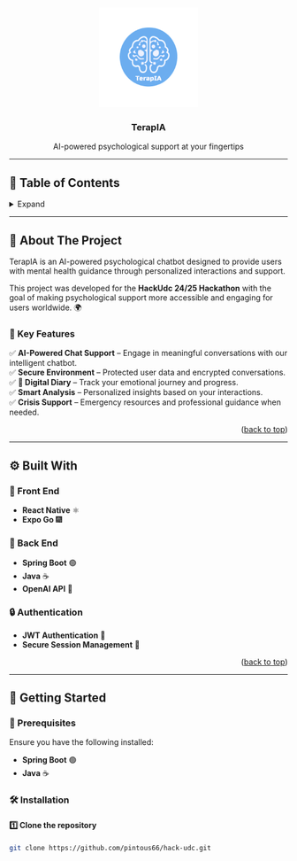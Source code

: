 <a name="readme-top" id="readme-top"></a>

<!-- PROJECT LOGO -->
<br />
<div align="center">
  <a href="#">
    <img src="./mobile/assets/TherapIA.png" alt="Logo" width="180" height="180">
  </a>
  <h3 align="center">TerapIA</h3>
  <p align="center">
    AI-powered psychological support at your fingertips
  </p>
</div>

---

## 📖 Table of Contents
<details>
  <summary>Expand</summary>
  <ol>
    <li>
      <a href="#about-the-project">About The Project</a>
      <ul>
        <li><a href="#key-features">Key Features</a></li>
      </ul>
    </li>
    <li>
        <a href="#built-with">Built With</a>
        <ul>
            <li><a href="#front-end">Front End</a></li>
            <li><a href="#back-end">Back End</a></li>
            <li><a href="#authentication">Authentication</a></li>
        </ul>
    </li>
    <li><a href="#getting-started">Getting Started</a></li>
    <li><a href="#project-status">Project Status</a></li>
    <li><a href="#team">Team</a></li>
    <li><a href="#support">Support</a></li>
    <li><a href="#license">License</a></li>
  </ol>
</details>

---

## 🧠 About The Project

TerapIA is an AI-powered psychological chatbot designed to provide users with mental health guidance through personalized interactions and support.

This project was developed for the **HackUdc 24/25 Hackathon** with the goal of making psychological support more accessible and engaging for users worldwide. 🌍  

### 🔑 Key Features

✅ **AI-Powered Chat Support** – Engage in meaningful conversations with our intelligent chatbot.  
✅ **Secure Environment** – Protected user data and encrypted conversations.  
✅ **📝 Digital Diary** – Track your emotional journey and progress.  
✅ **Smart Analysis** – Personalized insights based on your interactions.  
✅ **Crisis Support** – Emergency resources and professional guidance when needed.  

<p align="right">(<a href="#readme-top">back to top</a>)</p>

---

## ⚙️ Built With

### 🔷 Front End  
- **React Native** ⚛️  
- **Expo Go** 🎆  

### 🔶 Back End  
- **Spring Boot** 🟢  
- **Java** ☕  
- **OpenAI API** 🧠  

### 🔒 Authentication  
- **JWT Authentication** 🔐  
- **Secure Session Management** 🔑  

<p align="right">(<a href="#readme-top">back to top</a>)</p>

---

## 🚀 Getting Started

### 📌 Prerequisites  
Ensure you have the following installed:  
- **Spring Boot** 🟢  
- **Java** ☕  

### 🛠 Installation  

#### 1️⃣ Clone the repository  
```bash
git clone https://github.com/pintous66/hack-udc.git
